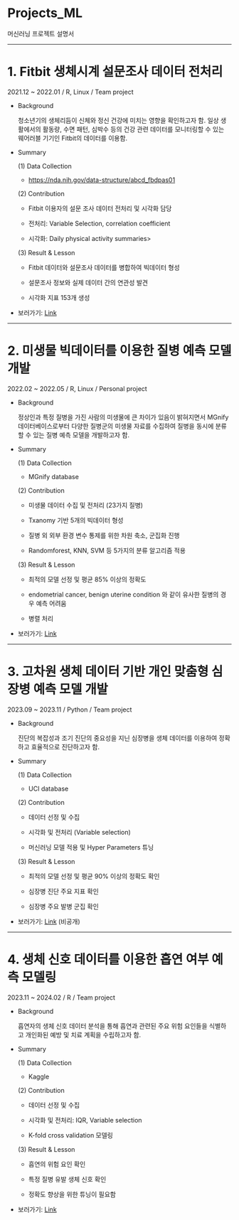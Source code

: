 # Projects_ML

머신러닝 프로젝트 설명서

***

 # 1. Fitbit 생체시계 설문조사 데이터 전처리 
  2021.12 ~ 2022.01 / R, Linux / Team project

- Background 
  <p> 청소년기의 생체리듬이 신체와 정신 건강에 미치는 영향을 확인하고자 함. 일상 생활에서의 활동량, 수면 패턴, 심박수 등의 건강 관련 데이터를 모니터링할 수 있는 웨어러블 기기인 Fitbit의 데이터를 이용함. </p>

- Summary
 
	(1) Data Collection
    - https://nda.nih.gov/data-structure/abcd_fbdpas01
  
	(2) Contribution
    - Fitbit 이용자의 설문 조사 데이터 전처리 및 시각화 담당

    - 전처리: Variable Selection, correlation coefficient
 
    - 시각화: Daily physical activity summaries>
    
  (3) Result & Lesson
    - Fitbit 데이터와 설문조사 데이터를 병합하여 빅데이터 형성
    
    - 설문조사 정보와 실제 데이터 간의 연관성 발견
    
    - 시각화 지표 153개 생성
  
- 보러가기: [Link](https://github.com/HappyJieun/ABCD)

 ***
 
 # 2. 미생물 빅데이터를 이용한 질병 예측 모델 개발 
  2022.02 ~ 2022.05 / R, Linux / Personal project

- Background 
  <p> 정상인과 특정 질병을 가진 사람의 미생물에 큰 차이가 있음이 밝혀지면서 MGnify 데이터베이스로부터 다양한 질병군의 미생물 자료를 수집하여 질병을 동시에 분류할 수 있는 질병 예측 모델을 개발하고자 함. </p>

- Summary
 
	(1) Data Collection
    - MGnify database 
  
	(2) Contribution
    - 미생물 데이터 수집 및 전처리 (23가지 질병)
      
    - Txanomy 기반 5개의 빅데이터 형성
      
    - 질병 외 외부 환경 변수 통제를 위한 차원 축소, 군집화 진행
      
    - Randomforest, KNN, SVM 등 5가지의 분류 알고리즘 적용
    
  (3) Result & Lesson
    - 최적의 모델 선정 및 평균 85% 이상의 정확도
      
    - endometrial cancer, benign uterine condition 와 같이 유사한 질병의 경우 예측 어려움
 
    - 병렬 처리
  
  
- 보러가기: [Link](https://github.com/HappyJieun/Microbiome)

 ***
 
 # 3. 고차원 생체 데이터 기반 개인 맞춤형 심장병 예측 모델 개발
  2023.09 ~ 2023.11 / Python / Team project

- Background 
  <p> 진단의 복잡성과 조기 진단의 중요성을 지닌 심장병을 생체 데이터를 이용하여 정확하고 효율적으로 진단하고자 함. </p>

- Summary
 
	(1) Data Collection
    - UCI database 
  
	(2) Contribution
    - 데이터 선정 및 수집
    
    - 시각화 및 전처리 (Variable selection)
      
    - 머신러닝 모델 적용 및 Hyper Parameters 튜닝
    
  (3) Result & Lesson
    - 최적의 모델 선정 및 평균 90% 이상의 정확도 확인
    
    - 심장병 진단 주요 지표 확인
    
    - 심장병 주요 발병 군집 확인
  
  
- 보러가기: [Link](https://github.com/HappyJieun/HeartBeat) (비공개)

 ***
 
 # 4. 생체 신호 데이터를 이용한 흡연 여부 예측 모델링
  2023.11 ~ 2024.02 / R / Team project

- Background 
  <p> 흡연자의 생체 신호 데이터 분석을 통해 흡연과 관련된 주요 위험 요인들을 식별하고 개인화된 예방 및 치료 계획을 수립하고자 함. </p>

- Summary
 
	(1) Data Collection
    - Kaggle
  
	(2) Contribution
    - 데이터 선정 및 수집
    
    - 시각화 및 전처리: IQR,  Variable selection
    
    -  K-fold cross validation 모델링
    
  (3) Result & Lesson
    - 흡연의 위험 요인 확인
    
    - 특정 질병 유발 생체 신호 확인
      
    - 정확도 향상을 위한 튜닝이 필요함
  
  
- 보러가기: [Link](https://github.com/HappyJieun/Smoking)
